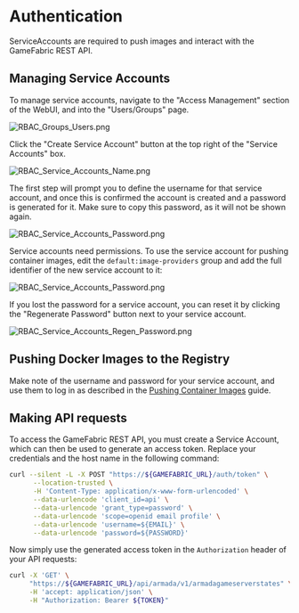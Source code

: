 # Authentication

ServiceAccounts are required to push images and interact with the GameFabric REST API.

## Managing Service Accounts

To manage service accounts, navigate to the "Access Management" section of the WebUI, and into the "Users/Groups" page.

![RBAC_Groups_Users.png](images/authentication/RBAC_Groups_Users.png)

Click the "Create Service Account" button at the top right of the "Service Accounts" box.

![RBAC_Service_Accounts_Name.png](images/authentication/RBAC_Service_Accounts_Name.png)

The first step will prompt you to define the username for that service account, and once this is confirmed the account is created and a password is generated for it. Make sure to copy this password, as it will not be shown again.

![RBAC_Service_Accounts_Password.png](images/authentication/RBAC_Service_Accounts_Password.png)

Service accounts need permissions. To use the service account for pushing container images, edit the
`default:image-providers` group and add the full identifier of the new service account to it:

![RBAC_Service_Accounts_Password.png](images/authentication/RBAC_Groups_Image_Providers.png)

If you lost the password for a service account, you can reset it by clicking the "Regenerate Password" button next to your service account.

![RBAC_Service_Accounts_Regen_Password.png](images/authentication/RBAC_Service_Accounts_Regen_Password.png)

## Pushing Docker Images to the Registry

Make note of the username and password for your service account, and use them to log in as described in the [Pushing Container Images](pushing-container-images) guide.

## Making API requests

To access the GameFabric REST API, you must create a Service Account, which can then be used to generate an access token.
Replace your credentials and the host name in the following command:

```bash
curl --silent -L -X POST "https://${GAMEFABRIC_URL}/auth/token" \
      --location-trusted \
      -H 'Content-Type: application/x-www-form-urlencoded' \
      --data-urlencode 'client_id=api' \
      --data-urlencode 'grant_type=password' \
      --data-urlencode 'scope=openid email profile' \
      --data-urlencode 'username=${EMAIL}' \
      --data-urlencode 'password=${PASSWORD}'
```

Now simply use the generated access token in the `Authorization` header of your API requests:

```bash
curl -X 'GET' \
     "https://${GAMEFABRIC_URL}/api/armada/v1/armadagameserverstates" \
     -H 'accept: application/json' \
     -H "Authorization: Bearer ${TOKEN}"
```

